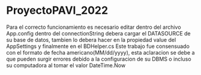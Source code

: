 # ProyectoPAVI_2022

Para el correcto funcionamiento es necesario editar dentro del archivo App.config dentro del connectionString debera cargar el DATASOURCE de su base de datos, 
tambien lo debera hacer en la propiedad value del AppSettings y finalmente en el BDHelper.cs
Este trabajo fue consensuado con el formato de fecha americano(MM/dd/yyyy), esta aclaracion se debe a que pueden surgir errores debido a la configuracion de su DBMS o
incluso su computadora al tomar el valor DateTime.Now
